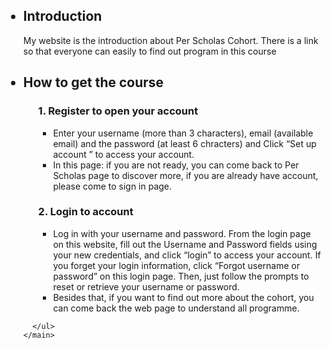 <!DOCTYPE html>
<html>

<body>
	<main>
	<ul>	
<h2><li> Introduction </li></h2>
    <p>My website is the introduction about Per Scholas Cohort. There is a link so that everyone can easily to find out program in this course </p>
     
<h2><li> How to get the course</li></h2> 
<ol>
	   <h3>1.  Register to open your account</h3>
	   <ul>
		   <li>Enter your username (more than 3 characters), email (available email) and the password (at least 6 chracters) and Click “Set up account ” to access your account. </li>
		   <li>In this page: if you are not ready, you can come back to Per Scholas page to discover more, if you are already have account, please come to sign in page. </li>   
	   </ul>
	   <h3>2. Login to account</h3>
	   <ul>
		   <li>Log in with your username and password. From the login page on this website, fill out the Username and Password fields using your new credentials, and click “login” to access your account. If you forget your login information, click “Forgot username or password” on this login page. Then, just follow the prompts to reset or retrieve your username or password.</li> 
		   <li>Besides that, if you want to find out more about the cohort, you can come back the web page to understand all programme.</li>
	   </ul>
</ol>
    
	  </ul>
	</main>	
  

</body>

</html>
